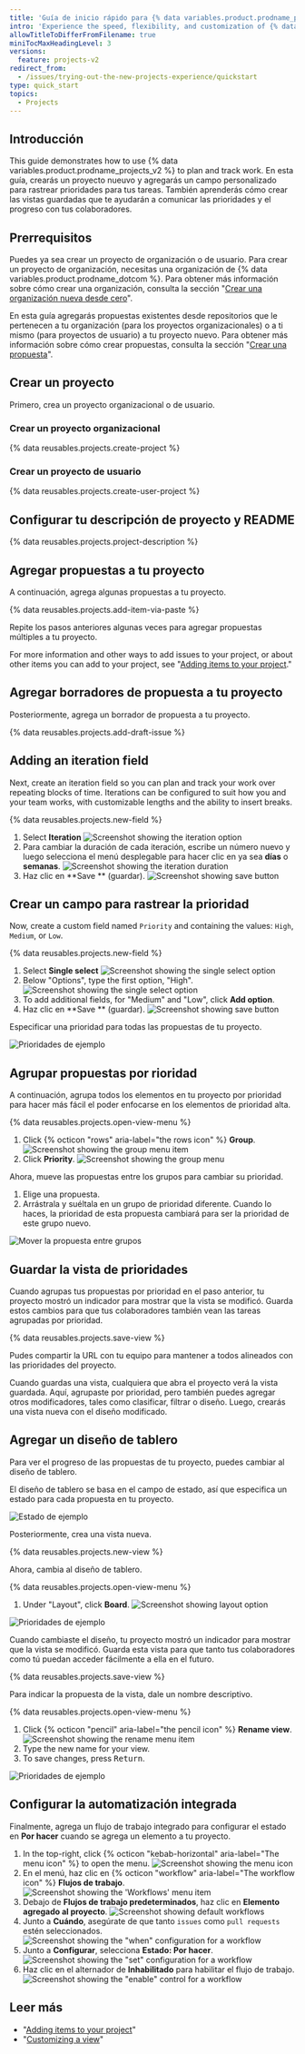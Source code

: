 ```yaml
---
title: 'Guía de inicio rápido para {% data variables.product.prodname_projects_v2 %}'
intro: 'Experience the speed, flexibility, and customization of {% data variables.product.prodname_projects_v2 %} by creating a project in this interactive guide.'
allowTitleToDifferFromFilename: true
miniTocMaxHeadingLevel: 3
versions:
  feature: projects-v2
redirect_from:
  - /issues/trying-out-the-new-projects-experience/quickstart
type: quick_start
topics:
  - Projects
---
```


## Introducción

This guide demonstrates how to use {% data variables.product.prodname_projects_v2 %} to plan and track work. En esta guía, crearás un proyecto nueuvo y agregarás un campo personalizado para rastrear prioridades para tus tareas. También aprenderás cómo crear las vistas guardadas que te ayudarán a comunicar las prioridades y el progreso con tus colaboradores.

## Prerrequisitos

Puedes ya sea crear un proyecto de organización o de usuario. Para crear un proyecto de organización, necesitas una organización de {% data variables.product.prodname_dotcom %}. Para obtener más información sobre cómo crear una organización, consulta la sección "[Crear una organización nueva desde cero](/organizations/collaborating-with-groups-in-organizations/creating-a-new-organization-from-scratch)".

En esta guía agregarás propuestas existentes desde repositorios que le pertenecen a tu organización (para los proyectos organizacionales) o a ti mismo (para proyectos de usuario) a tu proyecto nuevo. Para obtener más información sobre cómo crear propuestas, consulta la sección "[Crear una propuesta](/issues/tracking-your-work-with-issues/creating-an-issue)".

## Crear un proyecto

Primero, crea un proyecto organizacional o de usuario.

### Crear un proyecto organizacional

{% data reusables.projects.create-project %}

### Crear un proyecto de usuario

{% data reusables.projects.create-user-project %}

## Configurar tu descripción de proyecto y README

{% data reusables.projects.project-description %}

## Agregar propuestas a tu proyecto

A continuación, agrega algunas propuestas a tu proyecto.

{% data reusables.projects.add-item-via-paste %}

Repite los pasos anteriores algunas veces para agregar propuestas múltiples a tu proyecto.

For more information and other ways to add issues to your project, or about other items you can add to your project, see "[Adding items to your project](/issues/planning-and-tracking-with-projects/managing-items-in-your-project/adding-items-to-your-project)."

## Agregar borradores de propuesta a tu proyecto

Posteriormente, agrega un borrador de propuesta a tu proyecto.

{% data reusables.projects.add-draft-issue %}

## Adding an iteration field

Next, create an iteration field so you can plan and track your work over repeating blocks of time. Iterations can be configured to suit how you and your team works, with customizable lengths and the ability to insert breaks.

{% data reusables.projects.new-field %}
1. Select **Iteration** ![Screenshot showing the iteration option](/assets/images/help/projects-v2/new-field-iteration.png)
3. Para cambiar la duración de cada iteración, escribe un número nuevo y luego selecciona el menú desplegable para hacer clic en ya sea **días** o **semanas**. ![Screenshot showing the iteration duration](/assets/images/help/projects-v2/iteration-field-duration.png)
4. Haz clic en **Save ** (guardar). ![Screenshot showing save button](/assets/images/help/projects-v2/new-field-save-and-create.png)

## Crear un campo para rastrear la prioridad

Now, create a custom field named `Priority` and containing the values: `High`, `Medium`, or `Low`.

{% data reusables.projects.new-field %}
1. Select **Single select** ![Screenshot showing the single select option](/assets/images/help/projects-v2/new-field-single-select.png)
1. Below "Options", type the first option, "High". ![Screenshot showing the single select option](/assets/images/help/projects-v2/priority-example.png)
1. To add additional fields, for "Medium" and "Low", click **Add option**.
1. Haz clic en **Save ** (guardar). ![Screenshot showing save button](/assets/images/help/projects-v2/new-field-save.png)

Especificar una prioridad para todas las propuestas de tu proyecto.

![Prioridades de ejemplo](/assets/images/help/projects/priority_example.png)

## Agrupar propuestas por rioridad

A continuación, agrupa todos los elementos en tu proyecto por prioridad para hacer más fácil el poder enfocarse en los elementos de prioridad alta.

{% data reusables.projects.open-view-menu %}
1. Click {% octicon "rows" aria-label="the rows icon" %} **Group**. ![Screenshot showing the group menu item](/assets/images/help/projects-v2/group-menu-item.png)
1. Click **Priority**. ![Screenshot showing the group menu](/assets/images/help/projects-v2/group-menu.png)

Ahora, mueve las propuestas entre los grupos para cambiar su prioridad.

1. Elige una propuesta.
2. Arrástrala y suéltala en un grupo de prioridad diferente. Cuando lo haces, la prioridad de esta propuesta cambiará para ser la prioridad de este grupo nuevo.

![Mover la propuesta entre grupos](/assets/images/help/projects/move_between_group.gif)

## Guardar la vista de prioridades

Cuando agrupas tus propuestas por prioridad en el paso anterior, tu proyecto mostró un indicador para mostrar que la vista se modificó. Guarda estos cambios para que tus colaboradores también vean las tareas agrupadas por prioridad.

{% data reusables.projects.save-view %}

Pudes compartir la URL con tu equipo para mantener a todos alineados con las prioridades del proyecto.

Cuando guardas una vista, cualquiera que abra el proyecto verá la vista guardada. Aquí, agrupaste por prioridad, pero también puedes agregar otros modificadores, tales como clasificar, filtrar o diseño. Luego, crearás una vista nueva con el diseño modificado.

## Agregar un diseño de tablero

Para ver el progreso de las propuestas de tu proyecto, puedes cambiar al diseño de tablero.

El diseño de tablero se basa en el campo de estado, así que especifica un estado para cada propuesta en tu proyecto.

![Estado de ejemplo](/assets/images/help/projects/status_example.png)

Posteriormente, crea una vista nueva.

{% data reusables.projects.new-view %}

Ahora, cambia al diseño de tablero.

{% data reusables.projects.open-view-menu %}
1. Under "Layout", click **Board**. ![Screenshot showing layout option](/assets/images/help/projects-v2/table-or-board.png)

![Prioridades de ejemplo](/assets/images/help/projects/example_board.png)

Cuando cambiaste el diseño, tu proyecto mostró un indicador para mostrar que la vista se modificó. Guarda esta vista para que tanto tus colaboradores como tú puedan acceder fácilmente a ella en el futuro.

{% data reusables.projects.save-view %}

Para indicar la propuesta de la vista, dale un nombre descriptivo.

{% data reusables.projects.open-view-menu %}
1. Click {% octicon "pencil" aria-label="the pencil icon" %} **Rename view**. ![Screenshot showing the rename menu item](/assets/images/help/projects-v2/rename-view.png)
1. Type the new name for your view.
1. To save changes, press <kbd>Return</kbd>.

![Prioridades de ejemplo](/assets/images/help/projects/project-view-switch.gif)

## Configurar la automatización integrada

Finalmente, agrega un flujo de trabajo integrado para configurar el estado en **Por hacer** cuando se agrega un elemento a tu proyecto.

1. In the top-right, click {% octicon "kebab-horizontal" aria-label="The menu icon" %} to open the menu. ![Screenshot showing the menu icon](/assets/images/help/projects-v2/open-menu.png)
1. En el menú, haz clic en {% octicon "workflow" aria-label="The workflow icon" %} **Flujos de trabajo**. ![Screenshot showing the 'Workflows' menu item](/assets/images/help/projects-v2/workflows-menu-item.png)
1. Debajo de **Flujos de trabajo predeterminados**, haz clic en **Elemento agregado al proyecto**. ![Screenshot showing default workflows](/assets/images/help/projects-v2/default-workflows.png)
1. Junto a **Cuándo**, asegúrate de que tanto `issues` como `pull requests` estén seleccionados. ![Screenshot showing the "when" configuration for a workflow](/assets/images/help/projects-v2/workflow-when.png)
1. Junto a **Configurar**, selecciona **Estado: Por hacer**. ![Screenshot showing the "set" configuration for a workflow](/assets/images/help/projects-v2/workflow-set.png)
1. Haz clic en el alternador de **Inhabilitado** para habilitar el flujo de trabajo. ![Screenshot showing the "enable" control for a workflow](/assets/images/help/projects-v2/workflow-enable.png)

## Leer más

- "[Adding items to your project](/issues/planning-and-tracking-with-projects/managing-items-in-your-project/adding-items-to-your-project)"
- "[Customizing a view](/issues/planning-and-tracking-with-projects/customizing-views-in-your-project/customizing-a-view)"
